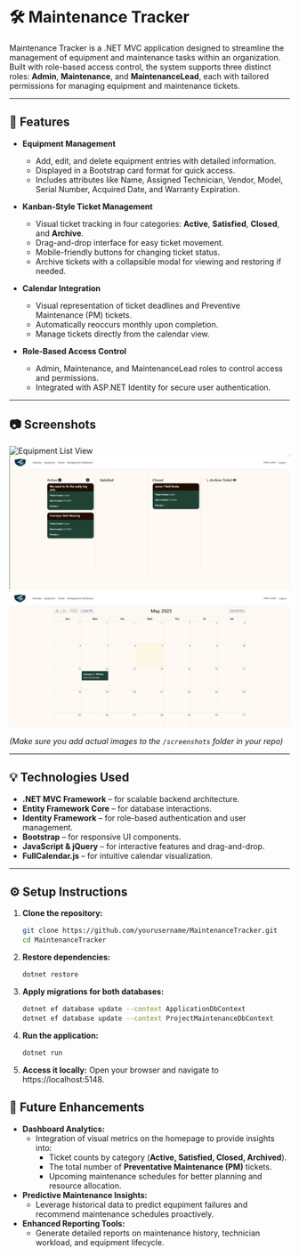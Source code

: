 # 🛠️ Maintenance Tracker

Maintenance Tracker is a .NET MVC application designed to streamline the management of equipment and maintenance tasks within an organization. Built with role-based access control, the system supports three distinct roles: **Admin**, **Maintenance**, and **MaintenanceLead**, each with tailored permissions for managing equipment and maintenance tickets.

---

## 🚀 Features
- **Equipment Management**
  - Add, edit, and delete equipment entries with detailed information.
  - Displayed in a Bootstrap card format for quick access.
  - Includes attributes like Name, Assigned Technician, Vendor, Model, Serial Number, Acquired Date, and Warranty Expiration.

- **Kanban-Style Ticket Management**
  - Visual ticket tracking in four categories: **Active**, **Satisfied**, **Closed**, and **Archive**.
  - Drag-and-drop interface for easy ticket movement.
  - Mobile-friendly buttons for changing ticket status.
  - Archive tickets with a collapsible modal for viewing and restoring if needed.

- **Calendar Integration**
  - Visual representation of ticket deadlines and Preventive Maintenance (PM) tickets.
  - Automatically reoccurs monthly upon completion.
  - Manage tickets directly from the calendar view.

- **Role-Based Access Control**
  - Admin, Maintenance, and MaintenanceLead roles to control access and permissions.
  - Integrated with ASP.NET Identity for secure user authentication.

---

## 📷 Screenshots
![Equipment List View](./screenshots/equipment_list.png)
![Kanban Board](./screenshots/kanban_board.png)
![Calendar View](./screenshots/calendar_view.png)

*(Make sure you add actual images to the `/screenshots` folder in your repo)*

---

## 💡 Technologies Used
- **.NET MVC Framework** – for scalable backend architecture.
- **Entity Framework Core** – for database interactions.
- **Identity Framework** – for role-based authentication and user management.
- **Bootstrap** – for responsive UI components.
- **JavaScript & jQuery** – for interactive features and drag-and-drop.
- **FullCalendar.js** – for intuitive calendar visualization.

---

## ⚙️ Setup Instructions
1. **Clone the repository:**
   ```bash
   git clone https://github.com/yourusername/MaintenanceTracker.git
   cd MaintenanceTracker

2. **Restore dependencies:**
   ```bash
   dotnet restore

3. **Apply migrations for both databases:**
   ```bash
   dotnet ef database update --context ApplicationDbContext
   dotnet ef database update --context ProjectMaintenanceDbContext

4. **Run the application:**
   ```bash
   dotnet run

5. **Access it locally:**
   Open your browser and navigate to https://localhost:5148.

## 🚀 Future Enhancements
- **Dashboard Analytics:**
   - Integration of visual metrics on the homepage to provide insights into:
      - Ticket counts by category (**Active, Satisfied, Closed, Archived**).
      - The total number of **Preventative Maintenance (PM)** tickets.
      - Upcoming maintenance schedules for better planning and resource allocation.
- **Predictive Maintenance Insights:**
   - Leverage historical data to predict equpiment failures and recommend maintenance schedules proactively.
- **Enhanced Reporting Tools:**
   - Generate detailed reports on maintenance history, technician workload, and equipment lifecycle.